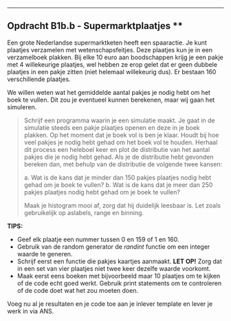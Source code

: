*****
<a name="B1b.B"></a>

## Opdracht B1b.b - Supermarktplaatjes **

Een grote Nederlandse supermarktketen heeft een spaaractie. Je kunt plaatjes verzamelen met wetenschapsfeitjes. Deze plaatjes kun je in een verzamelboek plakken. Bij elke 10 euro aan boodschappen krijg je een pakje met 4 willekeurige plaatjes, wel hebben ze erop gelet dat er geen dubbele plaatjes in een pakje zitten (niet helemaal willekeurig dus). 
Er bestaan 160 verschillende plaatjes.

We willen weten wat het gemiddelde aantal pakjes je nodig hebt om het boek te vullen. Dit zou je eventueel kunnen berekenen, maar wij gaan het simuleren. 

> Schrijf een programma waarin je een simulatie maakt. Je gaat in de simulatie steeds een pakje plaatjes openen en deze in je boek plakken. Op het moment dat je boek vol is ben je klaar. Houdt bij hoe veel pakjes je nodig hebt gehad om het boek vol te houden. Herhaal dit process een heleboel keer en plot de distributie van het aantal pakjes die je nodig hebt gehad. 
> Als je de distributie hebt gevonden bereken dan, met behulp van de distributie de volgende twee kansen: 
> 
> a. Wat is de kans dat je minder dan 150 pakjes plaatjes nodig hebt gehad om je boek te vullen? 
> b. Wat is de kans dat je meer dan 250 pakjes plaatjes nodig hebt gehad om je boek te vullen?
>
> Maak je histogram mooi af, zorg dat hij duidelijk leesbaar is. Let zoals gebruikelijk op aslabels, range en binning. 

**TIPS:** 

- Geef elk plaatje een nummer tussen 0 en 159 of 1 en 160. 
- Gebruik van de random generator de *randint* functie om een integer waarde te generen. 
- Schrijf eerst een functie die pakjes kaartjes aanmaakt. **LET OP!** Zorg dat in een set van vier plaatjes niet twee keer dezelfe waarde voorkomt.
- Maak eerst eens boeken met bijvoorbeeld maar 10 plaatjes om te kijken of de code echt goed werkt. Gebruik print statements om te controleren of de code doet wat het zou moeten doen. 

Voeg nu al je resultaten en je code toe aan je inlever template en lever je werk in via ANS.